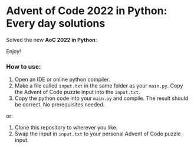 # Advent of Code 2022 in Python: Every day solutions

Solved the new **AoC 2022 in Python**: 

Enjoy! 

### How to use:

1. Open an IDE or online python compiler.
2. Make a file called `input.txt` in the same folder as your `main.py`. Copy the Advent of Code puzzle input into the `input.txt`.
3. Copy the python code into your `main.py` and compile. The result should be correct. No prerequisites needed.

or:

1. Clone this repository to wherever you like.
2. Swap the input in `input.txt` to your personal Advent of Code puzzle input.

